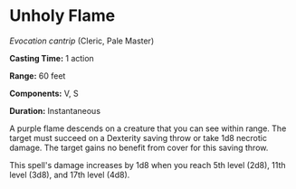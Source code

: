 # Unholy Flame
*Evocation cantrip* (Cleric, Pale Master)

**Casting Time:** 1 action

**Range:** 60 feet

**Components:** V, S

**Duration:** Instantaneous

A purple flame descends on a creature that you can see within range. The target must succeed on a Dexterity saving throw or take 1d8 necrotic damage. The target gains no benefit from cover for this saving throw.

This spell's damage increases by 1d8 when you reach 5th level (2d8), 11th level (3d8), and 17th level (4d8).
